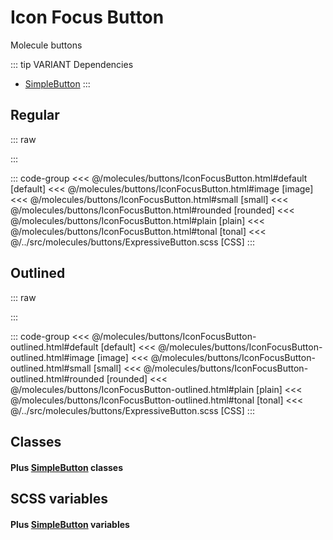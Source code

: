 # Icon Focus Button
<Badge type="tip">Molecule</Badge> <Badge type="info">buttons</Badge>

::: tip VARIANT Dependencies
- [SimpleButton](/atoms/buttons/SimpleButton.md)
:::

## Regular

::: raw
<div class="dev-section">
    <!--@include: ../../molecules/buttons/IconFocusButton.html -->
</div>
:::

::: code-group
<<< @/molecules/buttons/IconFocusButton.html#default [default]
<<< @/molecules/buttons/IconFocusButton.html#image [image]
<<< @/molecules/buttons/IconFocusButton.html#small [small]
<<< @/molecules/buttons/IconFocusButton.html#rounded [rounded]
<<< @/molecules/buttons/IconFocusButton.html#plain [plain]
<<< @/molecules/buttons/IconFocusButton.html#tonal [tonal]
<<< @/../src/molecules/buttons/ExpressiveButton.scss [CSS]
:::


## Outlined

::: raw
<div class="dev-section">
    <!--@include: ../../molecules/buttons/IconFocusButton-outlined.html -->
</div>
:::

::: code-group
<<< @/molecules/buttons/IconFocusButton-outlined.html#default [default]
<<< @/molecules/buttons/IconFocusButton-outlined.html#image [image]
<<< @/molecules/buttons/IconFocusButton-outlined.html#small [small]
<<< @/molecules/buttons/IconFocusButton-outlined.html#rounded [rounded]
<<< @/molecules/buttons/IconFocusButton-outlined.html#plain [plain]
<<< @/molecules/buttons/IconFocusButton-outlined.html#tonal [tonal]
<<< @/../src/molecules/buttons/ExpressiveButton.scss [CSS]
:::

## Classes
#### Plus [SimpleButton](/atoms/buttons/SimpleButton) classes

## SCSS variables
#### Plus [SimpleButton](/atoms/buttons/SimpleButton) variables

<style lang="scss">
@use "docs/theme.scss" as theme;
@use "src/molecules/buttons/IconFocusButton.scss" as * with (
    $color: theme.$primary-color,
    $active-color: theme.$secondary-color,
);
</style>